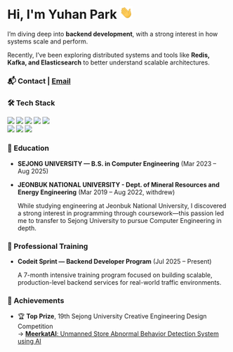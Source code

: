 <h1>Hi, I'm Yuhan Park <img  src="https://raw.githubusercontent.com/ABSphreak/ABSphreak/master/gifs/Hi.gif" width="30px"></h1>

I’m diving deep into **backend development**, with a strong interest in how systems scale and perform.

Recently, I’ve been exploring distributed systems and tools like **Redis, Kafka, and Elasticsearch** to better understand scalable architectures.


### 📬 Contact | [Email](mailto:yuhn1011@naver.com) 

### 🛠️ Tech Stack

<div align=left> 
  <img src="https://img.shields.io/badge/java-007396?style=for-the-badge&logo=java&logoColor=white"> 
  <img src="https://img.shields.io/badge/spring-6DB33F?style=for-the-badge&logo=spring&logoColor=white">
  <img src="https://img.shields.io/badge/springboot-6DB33F?style=for-the-badge&logo=springboot&logoColor=white">
  <img src="https://img.shields.io/badge/mysql-4479A1?style=for-the-badge&logo=mysql&logoColor=white">
  <img src="https://img.shields.io/badge/AWS-232F3E?style=for-the-badge&logo=amazonaws&logoColor=white">
  <br>
  <img src="https://img.shields.io/badge/github-181717?style=for-the-badge&logo=github&logoColor=white">
  <img src="https://img.shields.io/badge/git-F05032?style=for-the-badge&logo=git&logoColor=white">
  <img src="https://img.shields.io/badge/jirasoftware-0052CC?style=for-the-badge&logo=jirasoftware&logoColor=white">
</div>

### 🌱 Education 

- **SEJONG UNIVERSITY — B.S. in Computer Engineering** (Mar 2023 – Aug 2025)

- **JEONBUK NATIONAL UNIVERSITY - Dept. of Mineral Resources and Energy Engineering** (Mar 2019 – Aug 2022, withdrew)
    <p> While studying engineering at Jeonbuk National University, I discovered a strong interest in programming through coursework—this passion led me to transfer to Sejong University to pursue Computer Engineering in depth.</p>
    
### 📘 Professional Training

- **Codeit Sprint — Backend Developer Program** (Jul 2025 – Present)
    <p> A 7-month intensive training program focused on building scalable, production-level backend services for real-world traffic environments.</p>

### 💎 Achievements
- 🏆 **Top Prize**, 19th Sejong University Creative Engineering Design Competition  
  → [**MeerkatAI**: Unmanned Store Abnormal Behavior Detection System using AI](https://github.com/Capstone-project-team7)
